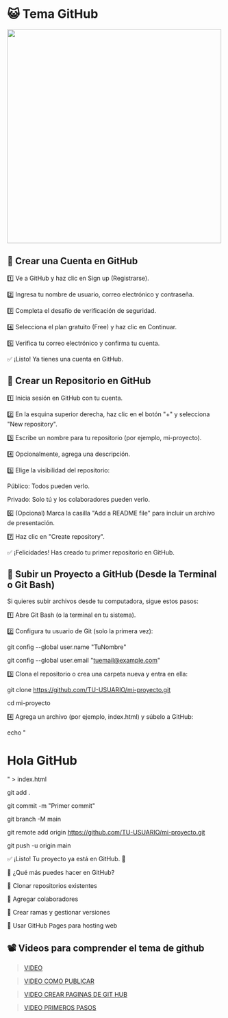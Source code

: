 # 😺  Tema GitHub

<img src="https://jvitelli.com/wp-content/uploads/2022/05/github-copilot.jpg" width="500">

## 📝 Crear una Cuenta en GitHub

1️⃣ Ve a GitHub y haz clic en Sign up (Registrarse).

2️⃣ Ingresa tu nombre de usuario, correo electrónico y contraseña.

3️⃣ Completa el desafío de verificación de seguridad.

4️⃣ Selecciona el plan gratuito (Free) y haz clic en Continuar.

5️⃣ Verifica tu correo electrónico y confirma tu cuenta.

✅ ¡Listo! Ya tienes una cuenta en GitHub.

## 📂 Crear un Repositorio en GitHub

1️⃣ Inicia sesión en GitHub con tu cuenta.

2️⃣ En la esquina superior derecha, haz clic en el botón "+" y selecciona "New repository".

3️⃣ Escribe un nombre para tu repositorio (por ejemplo, mi-proyecto).

4️⃣ Opcionalmente, agrega una descripción.

5️⃣ Elige la visibilidad del repositorio:

Público: Todos pueden verlo.

Privado: Solo tú y los colaboradores pueden verlo.

6️⃣ (Opcional) Marca la casilla "Add a README file" para incluir un archivo de presentación.

7️⃣ Haz clic en "Create repository".

✅ ¡Felicidades! Has creado tu primer repositorio en GitHub.

## 🔗 Subir un Proyecto a GitHub (Desde la Terminal o Git Bash)

Si quieres subir archivos desde tu computadora, sigue estos pasos:

1️⃣ Abre Git Bash (o la terminal en tu sistema).

2️⃣ Configura tu usuario de Git (solo la primera vez):

git config --global user.name "TuNombre"

git config --global user.email "tuemail@example.com"

3️⃣ Clona el repositorio o crea una carpeta nueva y entra en ella:

git clone https://github.com/TU-USUARIO/mi-proyecto.git

cd mi-proyecto

4️⃣ Agrega un archivo (por ejemplo, index.html) y súbelo a GitHub:

echo "<h1>Hola GitHub</h1>" > index.html

git add .

git commit -m "Primer commit"

git branch -M main

git remote add origin https://github.com/TU-USUARIO/mi-proyecto.git

git push -u origin main

✅ ¡Listo! Tu proyecto ya está en GitHub. 🎉

🚀 ¿Qué más puedes hacer en GitHub?

🔹 Clonar repositorios existentes

🔹 Agregar colaboradores

🔹 Crear ramas y gestionar versiones

🔹 Usar GitHub Pages para hosting web

## 📽️ Videos para comprender el tema de github

>[VIDEO](https://www.youtubeeducation.com/watch?v=kmm-qNAnZ4w)

>[VIDEO COMO PUBLICAR](https://www.youtubeeducation.com/watch?v=sLTNgxxSBR4)

>[VIDEO CREAR PAGINAS DE GIT HUB](https://www.youtubeeducation.com/watch?v=OZDKNqMXSxA)

>[VIDEO PRIMEROS PASOS](https://www.youtubeeducation.com/watch?v=vlCXdvcgiE0)

